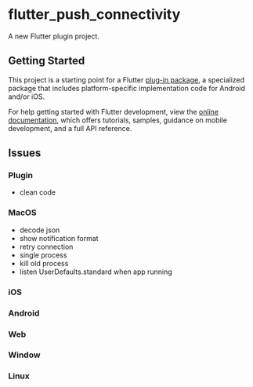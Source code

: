 # flutter_push_connectivity

A new Flutter plugin project.

## Getting Started

This project is a starting point for a Flutter
[plug-in package](https://flutter.dev/to/develop-plugins),
a specialized package that includes platform-specific implementation code for
Android and/or iOS.

For help getting started with Flutter development, view the
[online documentation](https://docs.flutter.dev), which offers tutorials,
samples, guidance on mobile development, and a full API reference.

## Issues

### Plugin

- clean code

### MacOS

- decode json
- show notification format
- retry connection
- single process
- kill old process
- listen UserDefaults.standard when app running

### iOS

### Android

### Web

### Window

### Linux
